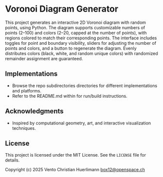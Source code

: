 # Voronoi Diagram Generator

This project generates an interactive 2D Voronoi diagram with random points, using Python. The diagram supports customizable numbers of points (2–100) and colors (2–20, capped at the number of points), with regions colored to match their corresponding points. The interface includes toggles for point and boundary visibility, sliders for adjusting the number of points and colors, and a button to regenerate the diagram. Evenly distributes colors (black, white, and random unique colors) with randomized remainder assignment are guaranteed.

## Implementations
- Browse the repo subdirectories directories for different implementations and platforms.
- Refer to the README.md within for run/build instructions.

## Acknowledgments
- Inspired by computational geometry, art, and interactive visualization techniques.

## License
This project is licensed under the MIT License. See the `LICENSE` file for details.

Copyright (c) 2025 Vento Christian Huerlimann <box12@openspace.ch>

